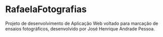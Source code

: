 # RafaelaFotografias
Projeto de desenvolvimento de Aplicação Web voltado para marcação de ensaios fotográficos, desenvolvido por José Henrique Andrade Pessoa.
